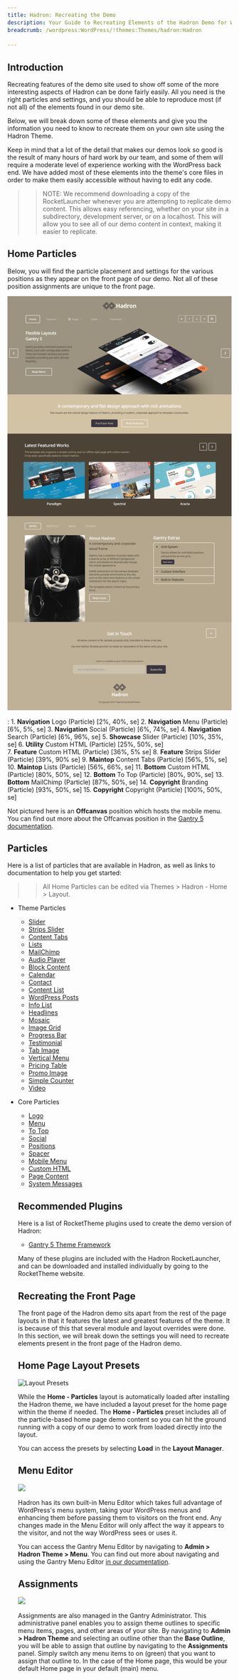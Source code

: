 ```yaml
---
title: Hadron: Recreating the Demo
description: Your Guide to Recreating Elements of the Hadron Demo for WordPress
breadcrumb: /wordpress:WordPress/!themes:Themes/hadron:Hadron

---
```


Introduction
-----

Recreating features of the demo site used to show off some of the more interesting aspects of Hadron can be done fairly easily. All you need is the right particles and settings, and you should be able to reproduce most (if not all) of the elements found in our demo site.

Below, we will break down some of these elements and give you the information you need to know to recreate them on your own site using the Hadron Theme.

Keep in mind that a lot of the detail that makes our demos look so good is the result of many hours of hard work by our team, and some of them will require a moderate level of experience working with the WordPress back end. We have added most of these elements into the theme's core files in order to make them easily accessible without having to edit any code.

>> NOTE: We recommend downloading a copy of the RocketLauncher whenever you are attempting to replicate demo content. This allows easy referencing, whether on your site in a subdirectory, development server, or on a localhost. This will allow you to see all of our demo content in context, making it easier to replicate.

Home Particles
-----

Below, you will find the particle placement and settings for the various positions as they appear on the front page of our demo. Not all of these position assignments are unique to the front page.

![](assets/hadron2.png)

:   1. **Navigation** Logo (Particle) [2%, 40%, se]
    2. **Navigation** Menu (Particle) [6%, 5%, se]
    3. **Navigation** Social (Particle) [6%, 74%, se]
    4. **Navigation** Search (Particle) [6%, 96%, se]
    5. **Showcase** Slider (Particle) [10%, 35%, se]
    6. **Utility** Custom HTML (Particle) [25%, 50%, se]    
    7. **Feature** Custom HTML (Particle) [36%, 5% se]
    8. **Feature** Strips Slider (Particle) [39%, 90% se]
    9. **Maintop** Content Tabs (Particle) [56%, 5%, se]
    10. **Maintop** Lists (Particle) [56%, 66%, se]
    11. **Bottom** Custom HTML (Particle) [80%, 50%, se]
    12. **Bottom** To Top (Particle) [80%, 90%, se]
    13. **Bottom** MailChimp (Particle) [87%, 50%, se]
    14. **Copyright** Branding (Particle) [93%, 50%, se]
    15. **Copyright** Copyright (Particle) [100%, 50%, se]

Not pictured here is an **Offcanvas** position which hosts the mobile menu. You can find out more about the Offcanvas position in the [Gantry 5 documentation](http://docs.gantry.org/gantry5/configure/layout-manager#offcanvas-section).

Particles
-----

Here is a list of particles that are available in Hadron, as well as links to documentation to help you get started:

>> All Home Particles can be edited via Themes > Hadron - Home > Layout.

* Theme Particles
    * [Slider](particle_slider.md)
    * [Strips Slider](particle_stripsslider.md)
    * [Content Tabs](particle_contenttabs.md)
    * [Lists](particle_lists.md)
    * [MailChimp](particle_mailchimp.md)
    * [Audio Player](particle_audio.md)
    * [Block Content](particle_block.md)
    * [Calendar](particle_calendar.md)
    * [Contact](particle_contact.md)
    * [Content List](particle_contentlist.md)
    * [WordPress Posts](particle_wordpress.md)
    * [Info List](particle_info.md)
    * [Headlines](particle_headlines.md)
    * [Mosaic](particle_mosaic.md)
    * [Image Grid](particle_image.md)
    * [Progress Bar](particle_progressbar.md)
    * [Testimonial](particle_testimonial.md)
    * [Tab Image](particle_tabimage.md)
    * [Vertical Menu](particle_verticalmenu.md)
    * [Pricing Table](particle_pricing.md)
    * [Promo Image](particle_promoimage.md)
    * [Simple Counter](particle_simplecounter.md)
    * [Video](particle_video.md)
* Core Particles
    - [Logo](http://docs.gantry.org/gantry5/particles/logo)
    - [Menu](http://docs.gantry.org/gantry5/particles/menu-control)
    - [To Top](http://docs.gantry.org/gantry5/particles/to-top)
    - [Social](http://docs.gantry.org/gantry5/particles/social)
    - [Positions](http://docs.gantry.org/gantry5/particles/position)
    - [Spacer](http://docs.gantry.org/gantry5/particles/spacer)
    - [Mobile Menu](http://docs.gantry.org/gantry5/particles/mobile-menu)
    - [Custom HTML](http://docs.gantry.org/gantry5/particles/custom-html)
    - [Page Content](http://docs.gantry.org/gantry5/particles/page-content)
    - [System Messages](http://docs.gantry.org/gantry5/particles/system-messages)

    Recommended Plugins
    -----

    Here is a list of RocketTheme plugins used to create the demo version of Hadron:

    * [Gantry 5 Theme Framework](http://gantry.org/)

    Many of these plugins are included with the Hadron RocketLauncher, and can be downloaded and installed individually by going to the RocketTheme website.

    Recreating the Front Page
    -----

    The front page of the Hadron demo sits apart from the rest of the page layouts in that it features the latest and greatest features of the theme. It is because of this that several module and layout overrides were done. In this section, we will break down the settings you will need to recreate elements present in the front page of the Hadron demo.

    Home Page Layout Presets
    -----

    ![Layout Presets](assets/layout_presets.png)

    While the **Home - Particles** layout is automatically loaded after installing the Hadron theme, we have included a layout preset for the home page within the theme if needed. The **Home - Particles** preset includes all of the particle-based home page demo content so you can hit the ground running with a copy of our demo to work from loaded directly into the layout.

    You can access the presets by selecting **Load** in the **Layout Manager**.

    Menu Editor
    -----

    ![](assets/menu_1.png)


    Hadron has its own built-in Menu Editor which takes full advantage of WordPress's menu system, taking your WordPress menus and enhancing them before passing them to visitors on the front end. Any changes made in the Menu Editor will only affect the way it appears to the visitor, and not the way WordPress sees or uses it.

    You can access the Gantry Menu Editor by navigating to **Admin > Hadron Theme > Menu**. You can find out more about navigating and using the Gantry Menu Editor [in our documentation](http://docs.gantry.org/gantry5/configure/menu-editor).

    Assignments
    -----

    ![](assets/assignments_1.png)

    Assignments are also managed in the Gantry Administrator. This administrative panel enables you to assign theme outlines to specific menu items, pages, and other areas of your site. By navigating to **Admin > Hadron Theme** and selecting an outline other than the **Base Outline**, you will be able to assign that outline by navigating to the **Assignments** panel. Simply switch any menu items to on (green) that you want to assign that outline to. In the case of the Home page, this would be your default Home page in your default (main) menu.
